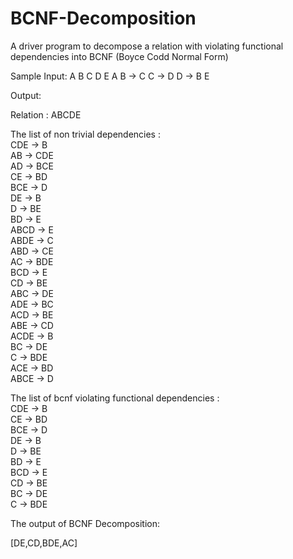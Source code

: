 # BCNF-Decomposition
A driver program to decompose a relation with violating functional dependencies into BCNF (Boyce Codd Normal Form)

Sample Input: 
A B C D E
A B -> C
C -> D
D -> B E

Output:

Relation : ABCDE<br/>

The list of non trivial dependencies : <br/>
CDE -> B<br/>
AB -> CDE<br/>
AD -> BCE<br/>
CE -> BD<br/>
BCE -> D<br/>
DE -> B<br/>
D -> BE<br/>
BD -> E<br/>
ABCD -> E<br/>
ABDE -> C<br/>
ABD -> CE<br/>
AC -> BDE<br/>
BCD -> E<br/>
CD -> BE<br/>
ABC -> DE<br/>
ADE -> BC<br/>
ACD -> BE<br/>
ABE -> CD<br/>
ACDE -> B<br/>
BC -> DE<br/>
C -> BDE<br/>
ACE -> BD<br/>
ABCE -> D<br/>

The list of bcnf violating functional dependencies : <br/>
CDE -> B<br/>
CE -> BD<br/>
BCE -> D<br/>
DE -> B<br/>
D -> BE<br/>
BD -> E<br/>
BCD -> E<br/>
CD -> BE<br/>
BC -> DE<br/>
C -> BDE<br/>

The output of BCNF Decomposition:<br/>

[DE,CD,BDE,AC]<br/>



